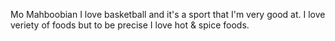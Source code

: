 Mo Mahboobian
I love basketball and it's a sport that I'm very good at.
I love veriety of foods but to be precise I love hot & spice foods.
